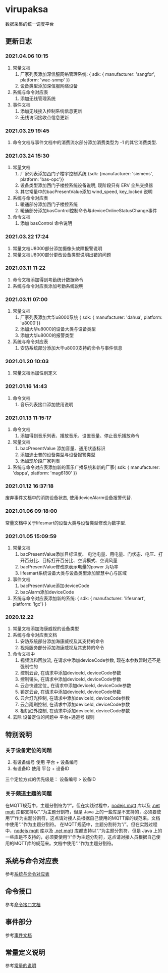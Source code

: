 # virupaksa

数据采集的统一调度平台

## 更新日志

### 2021.04.06 10:15

1. 常量文档
   1. 厂家列表添加深信服网络管理系统: { sdk: { manufacturer: 'sangfor', platform: 'wac-snmp' }}
   2. 设备类型添加深信服网络设备
2. 系统与命令对应表
   1. 添加无线管理系统
3. 事件文档
   1. 添加无线接入控制系统信息更新
   2. 无线访问接收点信息更新

### 2021.03.29 19:45

1. 命令文档与事件文档中的消费流水部分添加消费类型为 -1 的其它消费类型.

### 2021.03.24 15:30

1. 常量文档
   1. 厂家列表添加西门子楼宇控制系统 {sdk: {manufacturer: 'siemens', platform: 'bas-opc'}}
   2. 设备类型添加西门子楼控系统设备说明, 现阶段只有 ERV 全热交换器
   3. 其它常量中的bacPresentValue添加 wind_speed, key_locked 说明
2. 系统与命令对应表
   1. 暖通部分添加西门子楼控系统
   2. 暖通部分添加basControl控制命令与deviceOnlineStatusChange事件
3. 命令文档
   1. 添加 basControl 命令说明

### 2021.03.22 17:24

1. 常量文档U8000部分添加摄像头故障报警说明
2. 常量文档U8000部分更改设备类型说明出错的问题

### 2021.03.11 11:22

1. 命令文档添加得到考勤统计数据命令
2. 系统与命令对应表添加考勤系统说明

### 2021.03.11 07:00

1. 常量文档
   1. 厂家列表添加大华u8000系统 { sdk: { manufacturer: 'dahua', platform: 'u8000'}}
   2. 添加大华u8000的设备大类与设备类型
   3. 添加大华u8000的报警类型
2. 系统与命令对应表
   1. 安防系统部分添加大华u8000支持的命令与事件信息

###  2021.01.20 10:03

1. 常量文档添加性别定义

### 2021.01.16 14:43

1. 命令文档
   1. 音乐列表接口添加使用说明

### 2021.01.13 11:15:17

1. 命令文档
   1. 添加得到音乐列表、播放音乐、设置音量、停止音乐播放命令
2. 常量文档
   1. bacPresentValue 添加音量、通用状态标识
   2. 添加迪士普的设备类型与设备报警类型
   3. 添加现阶段厂家列表
3. 系统与命令对应表添加新的音乐广播系统和新的厂家{ sdk: {   manufacturer: 'dsppa',   platform: 'mag6180'  }}

### 2021.01.12 16:37:18

废弃事件文档中的消防设备状态, 使用deviceAlarm设备报警代替.

### 2021.01.06 09:18:00

常量文档中关于lifesmart的设备大类与设备类型修改为数字型.

### 2021.01.05 15:09:59

1. 常量文档
   1. bacPresentValue添加目标温度、 电池电量、用电量、门状态、电压、打开百分比、目标打开百分比、空调模式、空调风量
   2. bacPresentValue修改原表示电量的power 为功率
   3. lifesmart系统设备大类与设备类型添加智慧中心与区域
2. 事件文档
   1. bacPresentValue添加deviceCode
   2. bacAlarm添加deviceCode
3. 系统与命令对应表添加新的系统: { sdk: { manufacturer: 'lifesmart', platform: 'lgc'} }

### 2020.12.22

1. 常量文档添加海康威视的设备类型
2. 系统与命令对应表文档
   1. 安防系统部分添加海康威视及其支持的命令
   2. 视频服务部分添加海康威视及其支持的命令
3. 命令文档中
   1. 视频流和回放流, 在请求中添加deviceCode参数, 现在本参数暂时还不是强制性的
   2. 控制云台, 在请求中添加deviceId, deviceCode参数
   3. 控制镜头, 在请求中添加deviceId, deviceCode参数
   4. 云台快速定位,, 在请求中添加deviceId, deviceCode参数
   5. 锁定云台, 在请求中添加deviceId, deviceCode参数
   6. 云台灯光控制, 在请求中添加deviceId, deviceCode参数
   7. 云台雨刷控制, 在请求中添加deviceId, deviceCode参数
   8. 相机红外控制, 在请求中添加deviceId, deviceCode参数
4. 去除 设备定位的问题中 平台+通道号 规则

## 特别说明

### 关于设备定位的问题

2. 有设备编号 使用 平台 + 设备编号
3. 有设备ID 使用 平台 + 设备ID 


三个定位方式的优先级是： 设备编号 > 设备ID

### 关于频道主题的问题

在MQTT规范中，主题分割符为“/”。但在实践过程中，[nodejs mqtt](https://github.com/mqttjs/MQTT.js) 库以及 [.net mqtt](https://github.com/chkr1011/MQTTnet) 库都支持以“.“为主题分割符，但是 Java 上的一些库是不支持的，必须要使用“/”作为主题分割符，这点请对接人员根据自己使用的MQTT库的规范来。文档中使用“.“作为主题分割符。		 在MQTT规范中，主题分割符为“/”。但在实践过程中，[nodejs mqtt](https://github.com/mqttjs/MQTT.js) 库以及 [.net mqtt](https://github.com/chkr1011/MQTTnet) 库都支持以“.“为主题分割符，但是 Java 上的一些库是不支持的，必须要使用“/”作为主题分割符，这点请对接人员根据自己使用的MQTT库的规范来。文档中使用“.“作为主题分割符。

## 系统与命令对应表

参考[系统与命令对应表](SYSTEM_COMMAND_EVENT_LIST.md)

## 命令接口

参考[命令接口文档](COMMAND_README.md)

## 事件部分

参考[事件文档](EVENT_README.md)

## 常量定义说明
参考[常量的说明](CONSTANTS_README.md)

